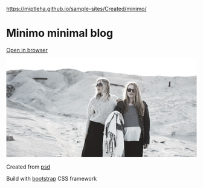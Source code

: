 https://miptleha.github.io/sample-sites/Created/minimo/

# Minimo minimal blog

[Open in browser](https://miptleha.github.io/sample-sites/Created/minimo/)

![Minimo](img/minimo.jpg)

Created from [psd](https://freebiesbug.com/psd-freebies/minimo-minimal-blog-template/)

Build with [bootstrap](https://getbootstrap.com/) CSS framework
